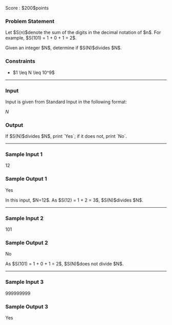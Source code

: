 
<div>

<span>

<span>

<p>
Score : $200$points
</p>

<div>

<section>

### **Problem Statement**

<p>
Let $S(n)$denote the sum of the digits in the decimal notation of $n$.
For example, $S(101) = 1 + 0 + 1 = 2$.
</p>

<p>
Given an integer $N$, determine if $S(N)$divides $N$.
</p>

</section>

</div>

<div>

<section>

### **Constraints**

<ul>

<li>
$1 \leq N \leq 10^9$
</li>

</ul>

</section>

</div>

---

<div>

<div>

<section>

### **Input**

<p>
Input is given from Standard Input in the following format:
</p>

<div>

$N$
</div>

</section>

</div>

<div>

<section>

### **Output**

<p>
If $S(N)$divides $N$, print `Yes`; if it does not, print `No`.
</p>

</section>

</div>

</div>

---

<div>

<section>

### **Sample Input 1**

<div>

12

</div>

</section>

</div>

<div>

<section>

### **Sample Output 1**

<div>

Yes

</div>

<p>
In this input, $N=12$.
As $S(12) = 1 + 2 = 3$, $S(N)$divides $N$.
</p>

</section>

</div>

---

<div>

<section>

### **Sample Input 2**

<div>

101

</div>

</section>

</div>

<div>

<section>

### **Sample Output 2**

<div>

No

</div>

<p>
As $S(101) = 1 + 0 + 1 = 2$, $S(N)$does not divide $N$.
</p>

</section>

</div>

---

<div>

<section>

### **Sample Input 3**

<div>

999999999

</div>

</section>

</div>

<div>

<section>

### **Sample Output 3**

<div>

Yes

</div>

</section>

</div>

</span>

</span>

</div>
